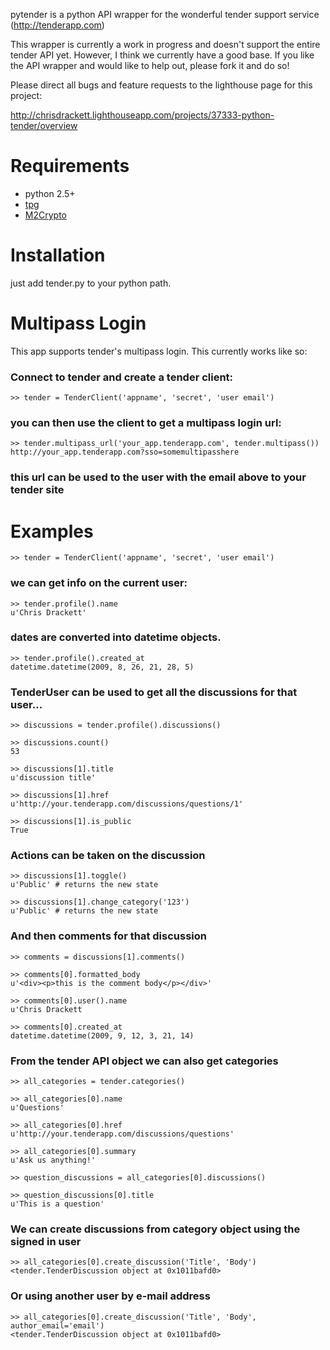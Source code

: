 pytender is a python API wrapper for the wonderful tender support service (http://tenderapp.com)

This wrapper is currently a work in progress and doesn't support the entire tender API yet. However, I think we currently have a good base. If you like the API wrapper and would like to help out, please fork it and do so!

Please direct all bugs and feature requests to the lighthouse page for this project:

http://chrisdrackett.lighthouseapp.com/projects/37333-python-tender/overview


Requirements
============

* python 2.5+
* [tpg](http://christophe.delord.free.fr/tpg/index.html)
* [M2Crypto](http://chandlerproject.org/bin/view/Projects/MeTooCrypto)

Installation
============

just add tender.py to your python path.

Multipass Login
===============

This app supports tender's multipass login. This currently works like so:

### Connect to tender and create a tender client:

	>> tender = TenderClient('appname', 'secret', 'user email')

### you can then use the client to get a multipass login url:

	>> tender.multipass_url('your_app.tenderapp.com', tender.multipass())
	http://your_app.tenderapp.com?sso=somemultipasshere

### this url can be used to the user with the email above to your tender site

Examples
========

	>> tender = TenderClient('appname', 'secret', 'user email')

### we can get info on the current user:

	>> tender.profile().name
	u'Chris Drackett'

### dates are converted into datetime objects.

	>> tender.profile().created_at
	datetime.datetime(2009, 8, 26, 21, 28, 5)

### TenderUser can be used to get all the discussions for that user...

	>> discussions = tender.profile().discussions()

	>> discussions.count()
	53

	>> discussions[1].title
	u'discussion title'

	>> discussions[1].href
	u'http://your.tenderapp.com/discussions/questions/1'

	>> discussions[1].is_public
	True

### Actions can be taken on the discussion

	>> discussions[1].toggle()
	u'Public' # returns the new state

	>> discussions[1].change_category('123')
	u'Public' # returns the new state

### And then comments for that discussion

	>> comments = discussions[1].comments()

	>> comments[0].formatted_body
	u'<div><p>this is the comment body</p></div>'

	>> comments[0].user().name
	u'Chris Drackett

	>> comments[0].created_at
	datetime.datetime(2009, 9, 12, 3, 21, 14)

### From the tender API object we can also get categories

	>> all_categories = tender.categories()

	>> all_categories[0].name
	u'Questions'

	>> all_categories[0].href
	u'http://your.tenderapp.com/discussions/questions'

	>> all_categories[0].summary
	u'Ask us anything!'

	>> question_discussions = all_categories[0].discussions()

	>> question_discussions[0].title
	u'This is a question'
	
### We can create discussions from category object using the signed in user

	>> all_categories[0].create_discussion('Title', 'Body')
	<tender.TenderDiscussion object at 0x1011bafd0>

### Or using another user by e-mail address

	>> all_categories[0].create_discussion('Title', 'Body', author_email='email')
	<tender.TenderDiscussion object at 0x1011bafd0>